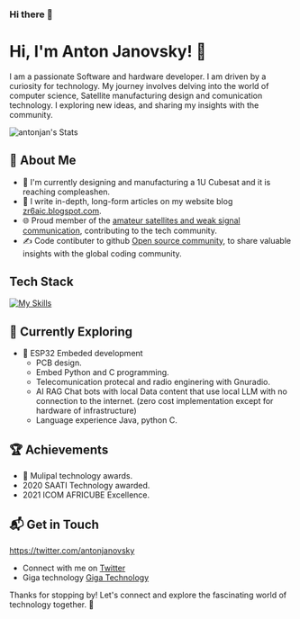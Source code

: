 ### Hi there 👋

<!--
**antonjan/antonjan** is a ✨ _special_ ✨ repository because its `README.md` (this file) appears on your GitHub profile.

Here are some ideas to get you started:

- 🔭 I’m currently working on ...
- 🌱 I’m currently learning ...
- 👯 I’m looking to collaborate on ...
- 🤔 I’m looking for help with ...
- 💬 Ask me about ...
- 📫 How to reach me: ...
- 😄 Pronouns: ...
- ⚡ Fun fact: ...
-->
# Hi, I'm Anton Janovsky! 👋

I am a passionate Software and hardware developer. I am driven by a curiosity for technology. My journey involves delving into the world of computer science, Satellite manufacturing design and comunication technology. I exploring new ideas, and sharing my insights with the community.

![antonjan's Stats](https://github-readme-stats.vercel.app/api?username=antonjan&theme=vue-dark&show_icons=true&hide_border=true&count_private=true)

## 🚀 About Me

- 🔭 I'm currently designing and manufacturing a 1U Cubesat and it is reaching compleashen.
- 📝 I write in-depth, long-form articles on my website blog  [zr6aic.blogspot.com](https://zr6aic.blogspot.com).
- 🌐 Proud member of the [amateur satellites and weak signal communication]([https://hackernoon.com/](https://amsatsa.org.za)), contributing to the tech community.
- ✍️ Code contibuter to github [Open source community]([https://www.freecodecamp.org/](https://github.com/antonjan)), to share valuable insights with the global coding community.

## Tech Stack
[![My Skills](https://skillicons.dev/icons?i=js,html,css,wasm)](https://skillicons.dev)

## 🌱 Currently Exploring

- 🚀 ESP32 Embeded development
  - PCB design.
  - Embed Python and C programming.
  - Telecomunication protecal and radio enginering with Gnuradio.
  - AI RAG Chat bots with local Data content that use local LLM with no connection to the internet. (zero cost implementation except for hardware of infrastructure)
  - Language experience Java, python C.

 ## 🏆 Achievements

- 🌟 Mulipal technology awards.
-  2020 SAATI Technology awarded. 
-  2021 ICOM AFRICUBE Excellence.


## 📬 Get in Touch
https://twitter.com/antonjanovsky

- Connect with me on [Twitter](https://twitter.com/antonjanovsky)
- Giga technology [Giga Technology](https://www.giga.co.za)

Thanks for stopping by! Let's connect and explore the fascinating world of technology together. 🚀



<!--

Here are some ideas to get you started:

- 🔭 I’m currently working on ...
- 🌱 I’m currently learning ...
- 👯 I’m looking to collaborate on ...
- 🤔 I’m looking for help with ...
- 💬 Ask me about ...
- 📫 How to reach me: ...
- 😄 Pronouns: ...
- ⚡ Fun fact: ...
-->


